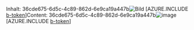 <span data-ttu-id="eb1f4-101">Inhalt: 36cde675-6d5c-4c89-862d-6e9ca19a447b![Bild](621db21a-e941-41fa-b4ea-fe3ac2806b14.png)
[AZURE.INCLUDE [b-token](3051c433-a8ae-400c-ad67-1a7c0bf95320.md)]</span><span class="sxs-lookup"><span data-stu-id="eb1f4-101">Content: 36cde675-6d5c-4c89-862d-6e9ca19a447b![image](621db21a-e941-41fa-b4ea-fe3ac2806b14.png)
[AZURE.INCLUDE [b-token](3051c433-a8ae-400c-ad67-1a7c0bf95320.md)]</span></span>
